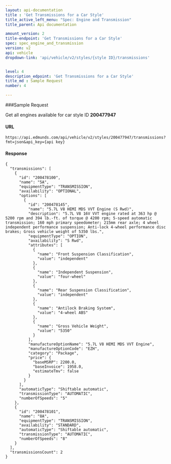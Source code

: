 ```yaml
---
layout: api-documentation
title : 'Get Transmissions for a Car Style'
title_active_left_menu: "Spec: Engine and Transmission"
title_parent: Api documentation

amount_version: 2
title-endpoint: 'Get Transmissions for a Car Style'
spec: spec_engine_and_transmission
version: v2
api: vehicle
dropdown-link: 'api/vehicle/v2/styles/{style ID}/transmissions'


level: 4
description_edpoint: 'Get Transmissions for a Car Style'
title_md : Sample Request
number: 4

---
```


###Sample Request

Get all engines available for car style ID **200477947**

#### URL

	https://api.edmunds.com/api/vehicle/v2/styles/200477947/transmissions?fmt=json&api_key={api key}
	
#### Response
	
	
    {
      "transmissions": [
        {
          "id": "200478100",
          "name": "5A",
          "equipmentType": "TRANSMISSION",
          "availability": "OPTIONAL",
          "options": [
            {
              "id": "200478145",
              "name": "5.7L V8 HEMI MDS VVT Engine (S Rwd)",
              "description": "5.7L V8 16V VVT engine rated at 363 hp @ 5200 rpm and 394 lb.-ft. of torque @ 4200 rpm; 5-speed automatic transmission; 160 mph primary speedometer; 215mm rear axle; 4 wheel independent performance suspension; Anti-lock 4-wheel performance disc brakes; Gross vehicle weight of 5350 lbs.",
              "equipmentType": "OPTION",
              "availability": "S Rwd",
              "attributes": [
                {
                  "name": "Front Suspension Classification",
                  "value": "independent"
                },
                {
                  "name": "Independent Suspension",
                  "value": "four-wheel"
                },
                {
                  "name": "Rear Suspension Classification",
                  "value": "independent"
                },
                {
                  "name": "Antilock Braking System",
                  "value": "4-wheel ABS"
                },
                {
                  "name": "Gross Vehicle Weight",
                  "value": "5350"
                }
              ],
              "manufactureOptionName": "5.7L V8 HEMI MDS VVT Engine",
              "manufactureOptionCode": "EZH",
              "category": "Package",
              "price": {
                "baseMSRP": 2200.0,
                "baseInvoice": 1958.0,
                "estimateTmv": false
              }
            }
          ],
          "automaticType": "Shiftable automatic",
          "transmissionType": "AUTOMATIC",
          "numberOfSpeeds": "5"
        },
        {
          "id": "200478101",
          "name": "8A",
          "equipmentType": "TRANSMISSION",
          "availability": "STANDARD",
          "automaticType": "Shiftable automatic",
          "transmissionType": "AUTOMATIC",
          "numberOfSpeeds": "8"
        }
      ],
      "transmissionsCount": 2
    }
